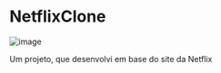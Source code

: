 # NetflixClone
![image](https://github.com/lLucasSantana/NetflixClone/assets/128735379/e3f40a8d-3a01-4a63-8b30-3050af88b9c8)

Um projeto, que desenvolvi em base do site da Netflix 
